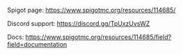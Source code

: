 Spigot page: https://www.spigotmc.org/resources/114685/

Discord support: https://discord.gg/TpUxzUvsWZ

Docs: https://www.spigotmc.org/resources/114685/field?field=documentation
